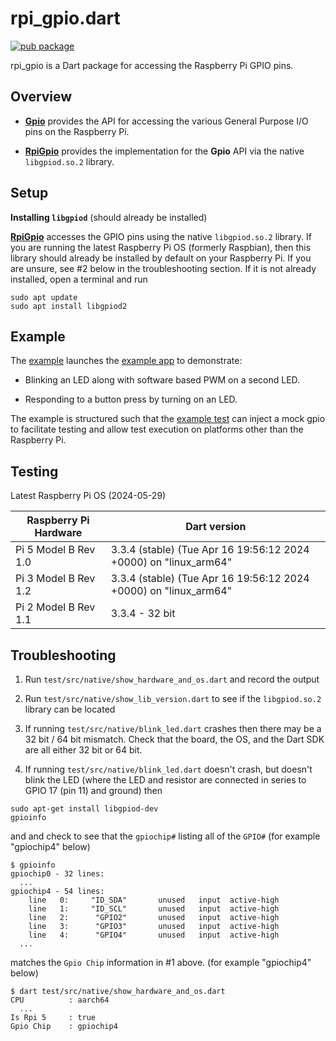 # rpi_gpio.dart

[![pub package](https://img.shields.io/pub/v/rpi_gpio.svg)](https://pub.dartlang.org/packages/rpi_gpio)

rpi_gpio is a Dart package for accessing the Raspberry Pi GPIO pins.

## Overview

 * [__Gpio__](lib/gpio.dart) provides the API
   for accessing the various General Purpose I/O pins on the Raspberry Pi.

 * [__RpiGpio__](lib/rpi_gpio.dart) provides the implementation
   for the __Gpio__ API via the native `libgpiod.so.2` library.

## Setup

**Installing `libgpiod`** (should already be installed)

[__RpiGpio__](lib/rpi_gpio.dart) accesses the GPIO pins using the native `libgpiod.so.2` library.
If you are running the latest Raspberry Pi OS (formerly Raspbian),
then this library should already be installed by default on your Raspberry Pi.
If you are unsure, see #2 below in the troubleshooting section.
If it is not already installed, open a terminal and run
```
sudo apt update
sudo apt install libgpiod2
```

## Example

The [example](example/example.dart) launches the [example app](example/example_app.dart)
to demonstrate:

 * Blinking an LED along with software based PWM on a second LED.

 * Responding to a button press by turning on an LED.

The example is structured such that the [example test](test/example_test.dart)
can inject a mock gpio to facilitate testing and allow test execution on platforms
other than the Raspberry Pi.

## Testing

Latest Raspberry Pi OS (2024-05-29)

| Raspberry Pi Hardware | Dart version |
| --- | --- |
| Pi 5 Model B Rev 1.0 | 3.3.4 (stable) (Tue Apr 16 19:56:12 2024 +0000) on "linux_arm64" |
| Pi 3 Model B Rev 1.2 | 3.3.4 (stable) (Tue Apr 16 19:56:12 2024 +0000) on "linux_arm64" |
| Pi 2 Model B Rev 1.1 | 3.3.4 - 32 bit |

## Troubleshooting

1) Run `test/src/native/show_hardware_and_os.dart` and record the output

2) Run `test/src/native/show_lib_version.dart` to see if the `libgpiod.so.2` library can be located

3) If running `test/src/native/blink_led.dart` crashes then there may be a 32 bit / 64 bit mismatch. Check that the board, the OS, and the Dart SDK are all either 32 bit or 64 bit.

4) If running `test/src/native/blink_led.dart` doesn't crash, but doesn't blink the LED
(where the LED and resistor are connected in series to GPIO 17 (pin 11) and ground) then
```
sudo apt-get install libgpiod-dev
gpioinfo
```
and and check to see that the `gpiochip#` listing all of the `GPIO#`
(for example "gpiochip4" below)
```
$ gpioinfo
gpiochip0 - 32 lines:
  ...
gpiochip4 - 54 lines:
	line   0:     "ID_SDA"       unused   input  active-high
	line   1:     "ID_SCL"       unused   input  active-high
	line   2:      "GPIO2"       unused   input  active-high
	line   3:      "GPIO3"       unused   input  active-high
	line   4:      "GPIO4"       unused   input  active-high
  ...
```
matches the `Gpio Chip` information in #1 above.
(for example "gpiochip4" below)
```
$ dart test/src/native/show_hardware_and_os.dart
CPU          : aarch64
  ...
Is Rpi 5     : true
Gpio Chip    : gpiochip4

```
